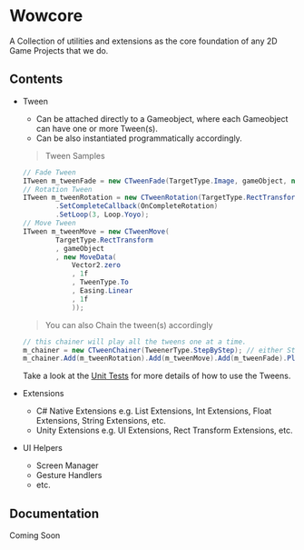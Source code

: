 # Wowcore

A Collection of utilities and extensions as the core foundation of any 2D Game Projects that we do.

## Contents

- Tween
    - Can be attached directly to a Gameobject, where each Gameobject can have one or more Tween(s).
    - Can be also instantiated programmatically accordingly.

    > Tween Samples

    ```csharp
    // Fade Tween
    ITween m_tweenFade = new CTweenFade(TargetType.Image, gameObject, new FadeData(0f, 1f));
    // Rotation Tween
    ITween m_tweenRotation = new CTweenRotation(TargetType.RectTransform, gameObject, new RotationData(50f, 0.5f))
            .SetCompleteCallback(OnCompleteRotation)
            .SetLoop(3, Loop.Yoyo);
    // Move Tween
    ITween m_tweenMove = new CTweenMove(
            TargetType.RectTransform
            , gameObject
            , new MoveData(
                Vector2.zero
                , 1f
                , TweenType.To
                , Easing.Linear
                , 1f
                ));
    ```

    > You can also Chain the tween(s) accordingly

    ```csharp
    // this chainer will play all the tweens one at a time.
    m_chainer = new CTweenChainer(TweenerType.StepByStep); // either StepByStep OR Simultaneously
    m_chainer.Add(m_tweenRotation).Add(m_tweenMove).Add(m_tweenFade).PlayExistingAll(() => print("On Done"));
    ```

    Take a look at the [Unit Tests](https://github.com/wowsomeco/unity_wowcore/tree/master/Runtime/tween/scripts/test) for more details of how to use the Tweens.

- Extensions
    - C# Native Extensions e.g. List Extensions, Int Extensions, Float Extensions, String Extensions, etc.
    - Unity Extensions e.g. UI Extensions, Rect Transform Extensions, etc.
- UI Helpers
    - Screen Manager
    - Gesture Handlers
    - etc.

## Documentation

Coming Soon
